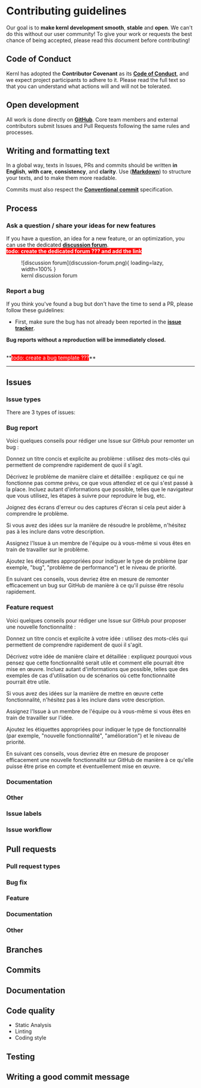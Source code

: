 # Contributing guidelines

Our goal is to **make kernl development smooth**, **stable** and **open**.
We can't do this without our user community!
To give your work or requests the best chance of being accepted, please read this document before contributing!

## Code of Conduct

Kernl has adopted the **Contributor Covenant** as its **[Code of Conduct](code-of-conduct.md)**, and we expect project participants to adhere to it. 
Please read the full text so that you can understand what actions will and will not be tolerated.

## Open development

All work is done directly on **[GitHub](https://github.com/ELS-RD/kernl)**. Core team members and external contributors submit Issues and Pull Requests following the same rules and processes.

## Writing and formatting text

In a global way, texts in Issues, PRs and commits should be written **in English**, **with care**, **consistency**, and **clarity**.
Use (**[Markdown](https://www.markdownguide.org/basic-syntax/)**) to structure your texts, and to make them more readable.

Commits must also respect the **[Conventional commit](https://www.conventionalcommits.org/en/v1.0.0/)** specification.

## Process

### Ask a question / share your ideas for new features

If you have a question, an idea for a new feature, or an optimization, you can use the dedicated **[discussion forum](todo)**.
<br>
**<span style="color:#fff; background:#ff0000">todo: create the dedicated forum ??? and add the link</span>**

<figure markdown>
  ![discussion forum](discussion-forum.png){ loading=lazy, width=100% }
  <figcaption>kernl discussion forum</figcaption>
</figure>

### Report a bug

If you think you've found a bug but don't have the time to send a PR, please follow these guidelines:

- First, make sure the bug has not already been reported in the **[issue tracker](https://github.com/ELS-RD/kernl/issues)**.

**Bug reports without a reproduction will be immediately closed.**

<br>
**<span style="color:#fff; background:#ff0000">todo: create a bug template ???</span>**

-----

## Issues

### Issue types

There are 3 types of issues:


### Bug report

Voici quelques conseils pour rédiger une Issue sur GitHub pour remonter un bug :

Donnez un titre concis et explicite au problème : utilisez des mots-clés qui permettent de comprendre rapidement de quoi il s'agit.

Décrivez le problème de manière claire et détaillée : expliquez ce qui ne fonctionne pas comme prévu, ce que vous attendiez et ce qui s'est passé à la place. Incluez autant d'informations que possible, telles que le navigateur que vous utilisez, les étapes à suivre pour reproduire le bug, etc.

Joignez des écrans d'erreur ou des captures d'écran si cela peut aider à comprendre le problème.

Si vous avez des idées sur la manière de résoudre le problème, n'hésitez pas à les inclure dans votre description.

Assignez l'Issue à un membre de l'équipe ou à vous-même si vous êtes en train de travailler sur le problème.

Ajoutez les étiquettes appropriées pour indiquer le type de problème (par exemple, "bug", "problème de performance") et le niveau de priorité.

En suivant ces conseils, vous devriez être en mesure de remonter efficacement un bug sur GitHub de manière à ce qu'il puisse être résolu rapidement.

### Feature request

Voici quelques conseils pour rédiger une Issue sur GitHub pour proposer une nouvelle fonctionnalité :

Donnez un titre concis et explicite à votre idée : utilisez des mots-clés qui permettent de comprendre rapidement de quoi il s'agit.

Décrivez votre idée de manière claire et détaillée : expliquez pourquoi vous pensez que cette fonctionnalité serait utile et comment elle pourrait être mise en œuvre. Incluez autant d'informations que possible, telles que des exemples de cas d'utilisation ou de scénarios où cette fonctionnalité pourrait être utile.

Si vous avez des idées sur la manière de mettre en œuvre cette fonctionnalité, n'hésitez pas à les inclure dans votre description.

Assignez l'Issue à un membre de l'équipe ou à vous-même si vous êtes en train de travailler sur l'idée.

Ajoutez les étiquettes appropriées pour indiquer le type de fonctionnalité (par exemple, "nouvelle fonctionnalité", "amélioration") et le niveau de priorité.

En suivant ces conseils, vous devriez être en mesure de proposer efficacement une nouvelle fonctionnalité sur GitHub de manière à ce qu'elle puisse être prise en compte et éventuellement mise en œuvre.

### Documentation

### Other

### Issue labels

### Issue workflow

## Pull requests

### Pull request types

### Bug fix

### Feature

### Documentation

### Other

## Branches

## Commits

## Documentation

## Code quality

- Static Analysis
- Linting
- Coding style

## Testing

## Writing a good commit message

